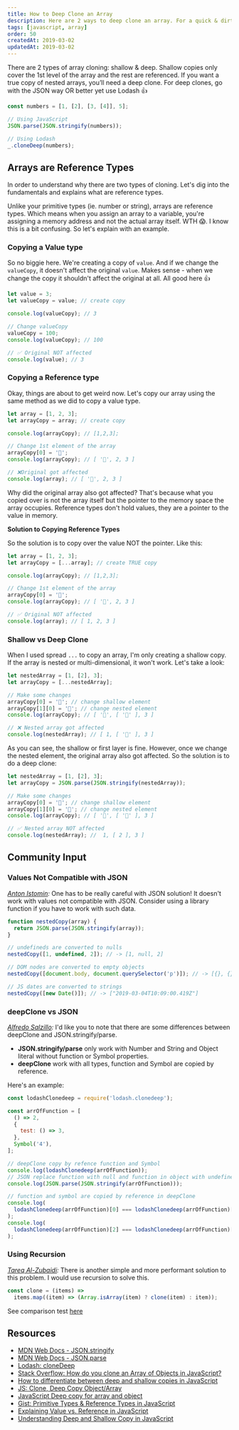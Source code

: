 ```yaml
---
title: How to Deep Clone an Array
description: Here are 2 ways to deep clone an array. For a quick & dirty way use the JSON methods. For a more robust way, go with Lodash.
tags: [javascript, array]
order: 50
createdAt: 2019-03-02
updatedAt: 2019-03-02
---
```


There are 2 types of array cloning: shallow & deep. Shallow copies only cover the 1st level of the array and the rest are referenced. If you want a true copy of nested arrays, you’ll need a deep clone. For deep clones, go with the JSON way OR better yet use Lodash 👍

```javascript
const numbers = [1, [2], [3, [4]], 5];

// Using JavaScript
JSON.parse(JSON.stringify(numbers));

// Using Lodash
_.cloneDeep(numbers);
```

<markdown-toc></markdown-toc>

## Arrays are Reference Types

In order to understand why there are two types of cloning. Let's dig into the fundamentals and explains what are reference types.

Unlike your primitive types (ie. number or string), arrays are reference types. Which means when you assign an array to a variable, you're assigning a memory address and not the actual array itself. WTH 😱. I know this is a bit confusing. So let's explain with an example.

### Copying a Value type

So no biggie here. We're creating a copy of `value`. And if we change the `valueCopy`, it doesn't affect the original `value`. Makes sense - when we change the copy it shouldn't affect the original at all. All good here 👍

```javascript
let value = 3;
let valueCopy = value; // create copy

console.log(valueCopy); // 3

// Change valueCopy
valueCopy = 100;
console.log(valueCopy); // 100

// ✅ Original NOT affected
console.log(value); // 3
```

### Copying a Reference type

Okay, things are about to get weird now. Let's copy our array using the same method as we did to copy a value type.

```javascript
let array = [1, 2, 3];
let arrayCopy = array; // create copy

console.log(arrayCopy); // [1,2,3];

// Change 1st element of the array
arrayCopy[0] = '👻';
console.log(arrayCopy); // [ '👻', 2, 3 ]

// ❌Original got affected
console.log(array); // [ '👻', 2, 3 ]
```

Why did the original array also got affected? That's because what you copied over is not the array itself but the pointer to the memory space the array occupies. Reference types don't hold values, they are a pointer to the value in memory.

**Solution to Copying Reference Types**

So the solution is to copy over the value NOT the pointer. Like this:

```javascript
let array = [1, 2, 3];
let arrayCopy = [...array]; // create TRUE copy

console.log(arrayCopy); // [1,2,3];

// Change 1st element of the array
arrayCopy[0] = '👻';
console.log(arrayCopy); // [ '👻', 2, 3 ]

// ✅ Original NOT affected
console.log(array); // [ 1, 2, 3 ]
```

### Shallow vs Deep Clone

When I used spread `...` to copy an array, I'm only creating a shallow copy. If the array is nested or multi-dimensional, it won't work. Let's take a look:

```javascript
let nestedArray = [1, [2], 3];
let arrayCopy = [...nestedArray];

// Make some changes
arrayCopy[0] = '👻'; // change shallow element
arrayCopy[1][0] = '💩'; // change nested element
console.log(arrayCopy); // [ '👻', [ '💩' ], 3 ]

// ❌ Nested array got affected
console.log(nestedArray); // [ 1, [ '💩' ], 3 ]
```

As you can see, the shallow or first layer is fine. However, once we change the nested element, the original array also got affected. So the solution is to do a deep clone:

```javascript
let nestedArray = [1, [2], 3];
let arrayCopy = JSON.parse(JSON.stringify(nestedArray));

// Make some changes
arrayCopy[0] = '👻'; // change shallow element
arrayCopy[1][0] = '💩'; // change nested element
console.log(arrayCopy); // [ '👻', [ '💩' ], 3 ]

// ✅ Nested array NOT affected
console.log(nestedArray); //  1, [ 2 ], 3 ]
```

## Community Input

### Values Not Compatible with JSON

_[Anton Istomin](https://dev.to/tailcall/comment/96nc):_ One has to be really careful with JSON solution! It doesn't work with values not compatible with JSON. Consider using a library function if you have to work with such data.

```javascript
function nestedCopy(array) {
  return JSON.parse(JSON.stringify(array));
}

// undefineds are converted to nulls
nestedCopy([1, undefined, 2]); // -> [1, null, 2]

// DOM nodes are converted to empty objects
nestedCopy([document.body, document.querySelector('p')]); // -> [{}, {}]

// JS dates are converted to strings
nestedCopy([new Date()]); // -> ["2019-03-04T10:09:00.419Z"]
```

### deepClone vs JSON

_[Alfredo Salzillo](https://dev.to/alfredosalzillo/comment/96ne):_ I'd like you to note that there are some differences between deepClone and JSON.stringify/parse.

- **JSON.stringify/parse** only work with Number and String and Object literal without function or Symbol properties.
- **deepClone** work with all types, function and Symbol are copied by reference.

Here's an example:

```javascript
const lodashClonedeep = require('lodash.clonedeep');

const arrOfFunction = [
  () => 2,
  {
    test: () => 3,
  },
  Symbol('4'),
];

// deepClone copy by refence function and Symbol
console.log(lodashClonedeep(arrOfFunction));
// JSON replace function with null and function in object with undefined
console.log(JSON.parse(JSON.stringify(arrOfFunction)));

// function and symbol are copied by reference in deepClone
console.log(
  lodashClonedeep(arrOfFunction)[0] === lodashClonedeep(arrOfFunction)[0],
);
console.log(
  lodashClonedeep(arrOfFunction)[2] === lodashClonedeep(arrOfFunction)[2],
);
```

### Using Recursion

_[Tareq Al-Zubaidi](https://medium.com/@zubaidi/there-is-other-simple-and-more-performant-solution-for-this-problem-8c8bda77d042):_ There is another simple and more performant solution to this problem. I would use recursion to solve this.

```javascript
const clone = (items) =>
  items.map((item) => (Array.isArray(item) ? clone(item) : item));
```

See comparison test [here](http://jsben.ch/q2ez1)

## Resources

- [MDN Web Docs - JSON.stringify](https://developer.mozilla.org/en-US/docs/Web/JavaScript/Reference/Global_Objects/JSON/stringify)
- [MDN Web Docs - JSON.parse](https://developer.mozilla.org/en-US/docs/Web/JavaScript/Reference/Global_Objects/JSON/parse)
- [Lodash: cloneDeep](https://lodash.com/docs/4.17.11#cloneDeep)
- [Stack Overflow: How do you clone an Array of Objects in JavaScript?](https://stackoverflow.com/questions/597588/how-do-you-clone-an-array-of-objects-in-javascript)
- [How to differentiate between deep and shallow copies in JavaScript](https://medium.freecodecamp.org/copying-stuff-in-javascript-how-to-differentiate-between-deep-and-shallow-copies-b6d8c1ef09cd)
- [JS: Clone, Deep Copy Object/Array](http://xahlee.info/js/js_clone_object.html)
- [JavaScript Deep copy for array and object](https://medium.com/@gamshan001/javascript-deep-copy-for-array-and-object-97e3d4bc401a)
- [Gist: Primitive Types & Reference Types in JavaScript](https://gist.github.com/branneman/7fb06d8a74d7e6d4cbcf75c50fec599c)
- [Explaining Value vs. Reference in JavaScript](https://codeburst.io/explaining-value-vs-reference-in-javascript-647a975e12a0)
- [Understanding Deep and Shallow Copy in JavaScript](https://we-are.bookmyshow.com/understanding-deep-and-shallow-copy-in-javascript-13438bad941c)

